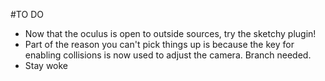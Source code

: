 #TO DO
- Now that the oculus is open to outside sources, try the sketchy plugin!
- Part of the reason you can't pick things up is because the key for enabling collisions is now used to adjust the camera. Branch needed.
- Stay woke